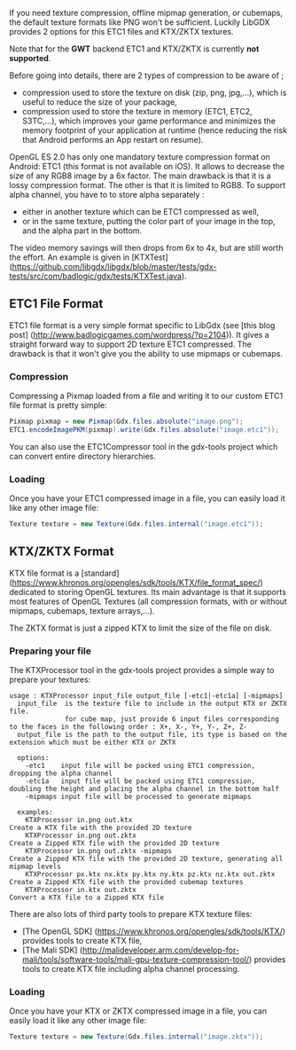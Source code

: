 If you need texture compression, offline mipmap generation, or cubemaps, the default texture formats like PNG won't be sufficient. Luckily LibGDX provides 2 options for this ETC1 files and KTX/ZKTX textures.

Note that for the **GWT** backend ETC1 and KTX/ZKTX is currently **not supported**.

Before going into details, there are 2 types of compression to be aware of ;
- compression used to store the texture on disk (zip, png, jpg,...), which is useful to reduce the size of your package,
- compression used to store the texture in memory (ETC1, ETC2, S3TC,...), which improves your game performance and minimizes the memory footprint of your application at runtime (hence reducing the risk that Android performs an App restart on resume).

OpenGL ES 2.0 has only one mandatory texture compression format on Android: ETC1 (this format is not available on iOS). It allows to decrease the size of any RGB8 image by a 6x factor. The main drawback is that it is a lossy compression format. The other is that it is limited to RGB8. To support alpha channel, you have to to store alpha separately :
- either in another texture which can be ETC1 compressed as well,
- or in the same texture, putting the color part of your image in the top, and the alpha part in the bottom.

The video memory savings will then drops from 6x to 4x, but are still worth the effort. An example is given in [KTXTest] (https://github.com/libgdx/libgdx/blob/master/tests/gdx-tests/src/com/badlogic/gdx/tests/KTXTest.java).

## ETC1 File Format ##

ETC1 file format is a very simple format specific to LibGdx (see [this blog post] (http://www.badlogicgames.com/wordpress/?p=2104)). It gives a straight forward way to support 2D texture ETC1 compressed. The drawback is that it won't give you the ability to use mipmaps or cubemaps.

### Compression ###
Compressing a Pixmap loaded from a file and writing it to our custom ETC1 file format is pretty simple:
```java
Pixmap pixmap = new Pixmap(Gdx.files.absolute("image.png");
ETC1.encodeImagePKM(pixmap).write(Gdx.files.absolute("image.etc1"));
```    
You can also use the ETC1Compressor tool in the gdx-tools project which can convert entire directory hierarchies.

### Loading ###
Once you have your ETC1 compressed image in a file, you can easily load it like any other image file:
```java
Texture texture = new Texture(Gdx.files.internal("image.etc1"));
```    

## KTX/ZKTX Format ##

KTX file format is a [standard] (https://www.khronos.org/opengles/sdk/tools/KTX/file_format_spec/) dedicated to storing OpenGL textures. Its main advantage is that it supports most features of OpenGL Textures (all compression formats, with or without mipmaps, cubemaps, texture arrays,...).

The ZKTX format is just a zipped KTX to limit the size of the file on disk.

### Preparing your file ###
The KTXProcessor tool in the gdx-tools project provides a simple way to prepare your textures:
```
usage : KTXProcessor input_file output_file [-etc1|-etc1a] [-mipmaps]
  input_file  is the texture file to include in the output KTX or ZKTX file.
              for cube map, just provide 6 input files corresponding to the faces in the following order : X+, X-, Y+, Y-, Z+, Z-
  output_file is the path to the output file, its type is based on the extension which must be either KTX or ZKTX

  options:
    -etc1    input file will be packed using ETC1 compression, dropping the alpha channel
    -etc1a   input file will be packed using ETC1 compression, doubling the height and placing the alpha channel in the bottom half
    -mipmaps input file will be processed to generate mipmaps

  examples:
    KTXProcessor in.png out.ktx                                        Create a KTX file with the provided 2D texture
    KTXProcessor in.png out.zktx                                       Create a Zipped KTX file with the provided 2D texture
    KTXProcessor in.png out.zktx -mipmaps                              Create a Zipped KTX file with the provided 2D texture, generating all mipmap levels
    KTXProcessor px.ktx nx.ktx py.ktx ny.ktx pz.ktx nz.ktx out.zktx    Create a Zipped KTX file with the provided cubemap textures
    KTXProcessor in.ktx out.zktx                                       Convert a KTX file to a Zipped KTX file
```

There are also lots of third party tools to prepare KTX texture files:
- [The OpenGL SDK] (https://www.khronos.org/opengles/sdk/tools/KTX/) provides tools to create KTX file,
- [The Mali SDK] (http://malideveloper.arm.com/develop-for-mali/tools/software-tools/mali-gpu-texture-compression-tool/) provides tools to create KTX file including alpha channel processing.

### Loading ###
Once you have your KTX or ZKTX compressed image in a file, you can easily load it like any other image file:

```java
Texture texture = new Texture(Gdx.files.internal("image.zktx"));
```